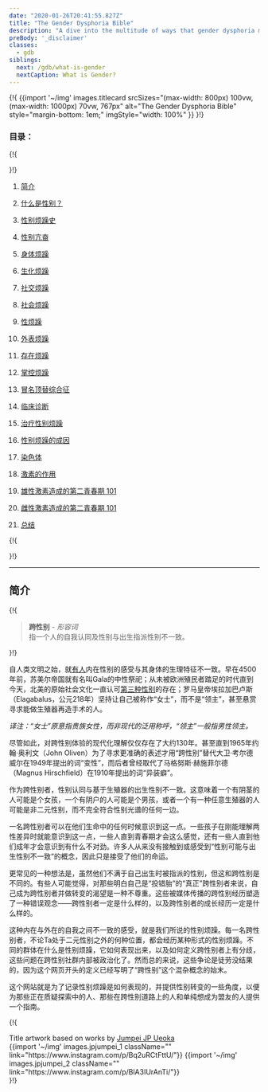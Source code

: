 ```yaml
---
date: "2020-01-26T20:41:55.827Z"
title: "The Gender Dysphoria Bible"
description: "A dive into the multitude of ways that gender dysphoria manifests and what it means to be transgender."
preBody: '_disclaimer'
classes:
  - gdb
siblings:
  next: /gdb/what-is-gender
  nextCaption: What is Gender?
---
```



{!{
{{import
  '~/img'
  images.titlecard
  srcSizes="(max-width: 800px) 100vw, (max-width: 1000px) 70vw, 767px"
  alt="The Gender Dysphoria Bible"
  style="margin-bottom: 1em;"
  imgStyle="width: 100%"
}}
}!}

### 目录：

{!{ <div class="two-column-list"> }!}

1. [简介](#introduction)

2. [什么是性别？](/gdb/what-is-gender)

3. [性别烦躁史](/gdb/history)

4. [性别亢奋](/gdb/euphoria)

5. [身体烦躁](/gdb/physical-dysphoria)

6. [生化烦躁](/gdb/biochemical-dysphoria)

7. [社交烦躁](/gdb/social-dysphoria)

8. [社会烦躁](/gdb/societal-dysphoria)

9. [性烦躁](/gdb/sexual-dysphoria)

10. [外表烦躁](/gdb/presentational-dysphoria)

11. [存在烦躁](/gdb/existential-dysphoria)

12. [掌控烦躁](/gdb/managed-dysphoria)

13. [冒名顶替综合征](/gdb/impostor-syndrome)

14. [临床诊断](/gdb/diagnoses)

15. [治疗性别烦躁](/gdb/treatment)

16. [性别烦躁的成因](/gdb/causes)

17. [染色体](/gdb/chromosomes)

18. [激素的作用](/gdb/hormones)

19. [雄性激素造成的第二青春期 101](/gdb/second-puberty-masc)

20. [雌性激素造成的第二青春期 101](/gdb/second-puberty-fem)

21. [总结](/gdb/conclusion)

{!{ </div> }!}

<hr class="print-break-after print-hidden">

## 简介

{!{
<div class="gutter"><blockquote>
  <strong>跨性别</strong> - <em>形容词</em><br>
  指一个人的自我认同及性别与出生指派性别不一致。
</blockquote></div>
}!}

自人类文明之始，就[有人](https://en.wikipedia.org/wiki/Transgender_history)内在性别的感受与其身体的生理特征不一致。早在4500年前，苏美尔帝国就有名叫Gala的中性祭祀；从未被欧洲殖民者踏足的时代直到今天，北美的原始社会文化一直认可[第三种性别](https://en.wikipedia.org/wiki/Third_gender)的存在；罗马皇帝埃拉加巴卢斯（Elagabalus，公元218年）坚持让自己被称作“女士”，而不是“领主”，甚至悬赏寻求能做生殖器再造手术的人。

*译注：“女士”原意指贵族女性，而非现代的泛用称呼，“领主”一般指男性领主。*

尽管如此，对跨性别体验的现代化理解仅仅存在了大约130年。甚至直到1965年约翰·奥利文（John Oliven）为了寻求更准确的表述才用“跨性别”替代大卫·考尔德威尔在1949年提出的词“变性”，而后者曾经取代了马格努斯·赫施菲尔德（Magnus Hirschfield）在1910年提出的词“异装癖”。

作为跨性别者，性别认同与基于生殖器的出生性别不一致。这意味着一个有阴茎的人可能是个女孩，一个有阴户的人可能是个男孩，或者一个有一种任意生殖器的人可能是非二元性别，而不完全符合性别光谱的任何一边。

一名跨性别者可以在他们生命中的任何时候意识到这一点。一些孩子在刚能理解两性差异时就能意识到这一点，一些人直到青春期才会这么感觉，还有一些人直到他们成年才会意识到有什么不对劲。许多人从来没有接触到或感受到“性别可能与出生性别不一致”的概念，因此只是接受了他们的命运。

更常见的一种想法是，虽然他们不满于自己出生时被指派的性别，但这和跨性别是不同的。有些人可能觉得，对那些明白自己是“投错胎”的“真正”跨性别者来说，自己成为跨性别者并做转变的渴望是一种不尊重。这些被媒体传播的跨性别经历塑造了一种错误观念——跨性别者一定是什么样的，以及跨性别者的成长经历一定是什么样的。

这种内在与外在的自我之间不一致的感受，就是我们所说的性别烦躁。每一名跨性别者，不论Ta处于二元性别之外的何种位置，都会经历某种形式的性别烦躁。不同的群体在什么是性别烦躁，它如何表现出来，以及如何定义跨性别者上有分歧，这些问题在跨性别社群内部被政治化了。然而总的来说，这些争论是徒劳没结果的，因为这个网页开头的定义已经写明了“跨性别”这个混杂概念的始末。

这个网站就是为了记录性别烦躁是如何表现的，并提供性别转变的一些角度，以便为那些正在质疑探索中的人、那些在跨性别道路上的人和单纯想成为盟友的人提供一个指南。

{!{
<div class="gutter flex flex-end print-inline print-span2 print-center">
<span>Title artwork based on works by <a href="https://www.instagram.com/jp_means_jumpei/">Jumpei JP Ueoka</a></span>
<div class="grid-row" style="grid-template-columns: 1fr 1fr">
{{import '~/img' images.jpjumpei_1 className="" link="https://www.instagram.com/p/Bq2uRCtFttU/"}}
{{import '~/img' images.jpjumpei_2 className="" link="https://www.instagram.com/p/BlA3IUrAnTi/"}}
</div>
</div>
}!}
